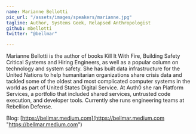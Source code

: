```yaml
---
name: Marianne Bellotti
pic_url: "/assets/images/speakers/marianne.jpg"
tagline: Author, Systems Geek, Relapsed Anthropologist
github: mbellotti
twitter: "@bellmar"

---
```

Marianne Bellotti is the author of books Kill It With Fire, Building Safety Critical Systems and Hiring Engineers, as well as a popular column on technology and system safety. She has built data infrastructure for the United Nations to help humanitarian organizations share crisis data and tackled some of the oldest and most complicated computer systems in the world as part of United States Digital Service. At Auth0 she ran Platform Services, a portfolio that included shared services, untrusted code execution, and developer tools. Currently she runs engineering teams at Rebellion Defense.

Blog: [https://bellmar.medium.com](https://bellmar.medium.com "https://bellmar.medium.com")